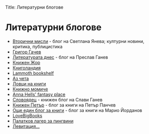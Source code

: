 Title: Литературни блогове

# Литературни блогове
  - [Вторични мисли](http://descendedfromculture.dir.bg/_wm/diary/?df=46&dflid=3) - блог на Светлана Янева; културни новини, критика, публицистика
  - [Григор Гачев](http://www.gatchev.info/blog/)
  - [Литературата днес](http://literaturatadnes.com/) - блог на Преслав Ганев
  - [Книжен Жор](http://knizhenjor.com/)
  - [Книголандия](http://knigolandia.info/)
  - [Lammoth bookshelf](http://lammothsblog.blogspot.bg/)
  - [Аз чета](http://azcheta.com/)
  - [Ловци на книги](https://bookhunterz.wordpress.com/)
  - [Книжно момиче](http://knizhnomomiche.blogspot.bg/)
  - [Anna Hells' fantasy place](https://annahells.wordpress.com/)
  - [Словоядец](http://slovoyadets.blogspot.bg/) - книжен блог на Слави Ганев
  - [Книжен Петър](https://knijenpetar.wordpress.com/) - блог за книги на Петър Панчев
  - [Още един блог за книги](http://oshteedinblogzaknigi.com/category/knigi/) - блог за книги на  Марио Йорданов
  - [LoveBigBooks](http://lovebigbooks.blogspot.bg/)
  - [Палатков лагер за пингвини](http://alvinbg.blogspot.bg/)
  - [Левитация...](http://whisperofahyacinth.blogspot.bg/)
